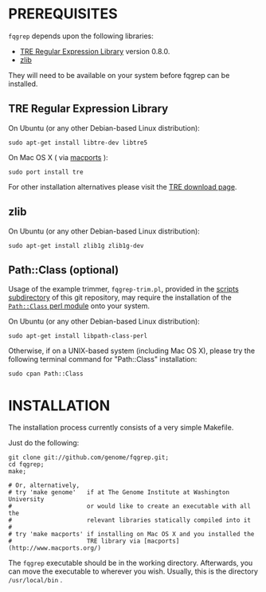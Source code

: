 # PREREQUISITES

`fqgrep` depends upon the following libraries:

* [TRE Regular Expression Library](http://laurikari.net/tre/) version 0.8.0.
* [zlib](http://www.zlib.net)

They will need to be available on your system before fqgrep can be
installed.

## TRE Regular Expression Library

On Ubuntu (or any other Debian-based Linux distribution):

    sudo apt-get install libtre-dev libtre5

On Mac OS X ( via [macports](http://www.macports.org/) ):

    sudo port install tre

For other installation alternatives please visit the [TRE download page](http://laurikari.net/tre/download/).

## zlib

On Ubuntu (or any other Debian-based Linux distribution):

    sudo apt-get install zlib1g zlib1g-dev

## Path::Class (optional)

Usage of the example trimmer, `fqgrep-trim.pl`, provided in the [scripts
subdirectory](https://github.com/genome/fqgrep/tree/master/scripts)
of this git repository, may require the installation of the [`Path::Class` perl
module](http://search.cpan.org/~kwilliams/Path-Class-0.24/lib/Path/Class.pm)
onto your system.

On Ubuntu (or any other Debian-based Linux distribution):

    sudo apt-get install libpath-class-perl

Otherwise, if on a UNIX-based system (including Mac OS X), please try
the following terminal command for "Path::Class" installation:

    sudo cpan Path::Class

# INSTALLATION

The installation process currently consists of a very simple Makefile.

Just do the following:

    git clone git://github.com/genome/fqgrep.git;
    cd fqgrep;
    make;

    # Or, alternatively,
    # try 'make genome'   if at The Genome Institute at Washington University
    #                     or would like to create an executable with all the
    #                     relevant libraries statically compiled into it
    #
    # try 'make macports' if installing on Mac OS X and you installed the
    #                     TRE library via [macports](http://www.macports.org/)
 
The `fqgrep` executable should be in the working directory.  Afterwards,
you can move the executable to wherever you wish.  Usually, this is the
directory `/usr/local/bin` .
